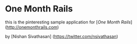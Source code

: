 # One Month Rails

this is the pinteresting sample application for
[*One Month Rails*] (http://onemonthrails.com)

by [Nishan Sivathasan] (https://twitter.com/nsivathasan)
